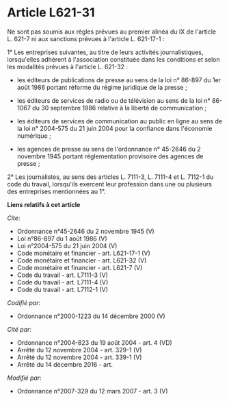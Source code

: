 # Article L621-31

Ne sont pas soumis aux règles prévues au premier alinéa du IX de l'article L. 621-7 ni aux sanctions prévues à l'article L.
621-17-1 : 

1° Les entreprises suivantes, au titre de leurs activités journalistiques, lorsqu'elles adhèrent à l'association constituée
dans les conditions et selon les modalités prévues à l'article L. 621-32 :

- les éditeurs de publications de presse au sens de la loi n° 86-897 du 1er août 1986 portant réforme du régime juridique de
la presse ;

- les éditeurs de services de radio ou de télévision au sens de la loi n° 86-1067 du 30 septembre 1986 relative à la liberté
de communication ;

- les éditeurs de services de communication au public en ligne au sens de la loi n° 2004-575 du 21 juin 2004 pour la
confiance dans l'économie numérique ;

- les agences de presse au sens de l'ordonnance n° 45-2646 du 2 novembre 1945 portant réglementation provisoire des agences
de presse ; 

2° Les journalistes, au sens des articles L. 7111-3, L. 7111-4 et L. 7112-1 du code du travail, lorsqu'ils exercent leur
profession dans une ou plusieurs des entreprises mentionnées au 1°.

**Liens relatifs à cet article**

_Cite_:

  - Ordonnance n°45-2646 du 2 novembre 1945 (V)
  - Loi n°86-897 du 1 août 1986 (V)
  - Loi n°2004-575 du 21 juin 2004 (V)
  - Code monétaire et financier - art. L621-17-1 (V)
  - Code monétaire et financier - art. L621-32 (V)
  - Code monétaire et financier - art. L621-7 (V)
  - Code du travail - art. L7111-3 (V)
  - Code du travail - art. L7111-4 (V)
  - Code du travail - art. L7112-1 (V)

_Codifié par_:

  - Ordonnance n°2000-1223 du 14 décembre 2000 (V)

_Cité par_:

  - Ordonnance n°2004-823 du 19 août 2004 - art. 4 (VD)
  - Arrêté du 12 novembre 2004 - art. 329-1 (V)
  - Arrêté du 12 novembre 2004 - art. 339-1 (V)
  - Arrêté du 14 décembre 2016 - art.

_Modifié par_:

  - Ordonnance n°2007-329 du 12 mars 2007 - art. 3 (V)
